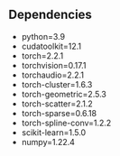 


## Dependencies

  - python=3.9
  - cudatoolkit=12.1
  - torch=2.2.1
  - torchvision=0.17.1
  - torchaudio=2.2.1
  - torch-cluster=1.6.3
  - torch-geometric=2.5.3
  - torch-scatter=2.1.2
  - torch-sparse=0.6.18
  - torch-spline-conv=1.2.2
  - scikit-learn=1.5.0
  - numpy=1.22.4
